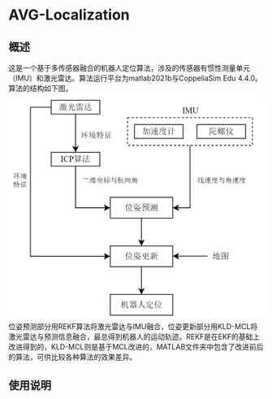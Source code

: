 # AVG-Localization
## 概述
  这是一个基于多传感器融合的机器人定位算法，涉及的传感器有惯性测量单元（IMU）和激光雷达。算法运行平台为matlab2021b与CoppeliaSim Edu 4.4.0。算法的结构如下图。
![image](https://github.com/untitled-man/AVG-Localization/blob/main/pictures/%E5%AE%9A%E4%BD%8D%E7%B3%BB%E7%BB%9F%E7%BB%93%E6%9E%84.drawio.png)
  位姿预测部分用REKF算法将激光雷达与IMU融合，位姿更新部分用KLD-MCL将激光雷达与预测信息融合，最总得到机器人的运动轨迹。REKF是在EKF的基础上改进得到的，KLD-MCL则是基于MCL改进的，MATLAB文件夹中包含了改进前后的算法，可供比较各种算法的效果差异。

## 使用说明
  
